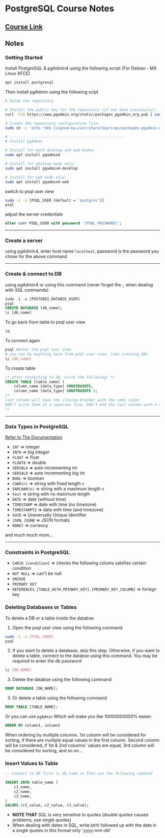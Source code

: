 # PostgreSQL Course Notes

## [Course Link](https://youtu.be/qw--VYLpxG4)

## Notes

### Getting Started

Install PostgreSQL & pgAdmin4 using the following script (For Debian - MX Linux XFCE)

```bash
apt install postgresql
```

Then install pgAdmin using the following scipt

```bash
# Setup the repository

# Install the public key for the repository (if not done previously):
curl -fsS https://www.pgadmin.org/static/packages_pgadmin_org.pub | sudo gpg --dearmor -o /usr/share/keyrings/packages-pgadmin-org.gpg

# Create the repository configuration file:
sudo sh -c 'echo "deb [signed-by=/usr/share/keyrings/packages-pgadmin-org.gpg] https://ftp.postgresql.org/pub/pgadmin/pgadmin4/apt/$(lsb_release -cs) pgadmin4 main" > /etc/apt/sources.list.d/pgadmin4.list && apt update'

# -----------------------------------------------------
# Install pgAdmin

# Install for both desktop and web modes:
sudo apt install pgadmin4

# Install for desktop mode only:
sudo apt install pgadmin4-desktop

# Install for web mode only:
sudo apt install pgadmin4-web
```

switch to psql user view

```bash
sudo -i -u [PSQL_USER (default = 'postgres')]
psql
```

adjust the server credentials

```sql
alter user PSQL_USER with password '[PSQL_PASSWORD]';
```

---

### Create a server

using pgAdmin4, enter host name `localhost`, password is the password you chose for the above command

---

### Create & connect to DB

using pgAdmin4 or using this command (never forget the `;` when dealing with SQL commands)

```sql
sudo -i -u [POSTGRES_DATABSE_USER]
psql
CREATE DATABASE [db_name];
\c [db_name]
```

To go back from table to psql user view

```bash
\q
```

To connect again

```bash
psql #Enter the psql user view
# you can do anything here from psql user view, like creating DBs
\c [db_name]
```

To create table

```sql
/* after connecting to db, write the following: */
CREATE TABLE [table_name] (
    column_name [data_type] CONSTRAINTS,
    column_name [data_type] CONSTRAINTS );
/*
last column will have the closing bracket with the semi colon
DON'T write them in a separate line, DON't end the last column with a comma
*/
```

---

### Data Types in PostgreSQL

[Refer to The Documentation](https://www.postgresql.org/docs/current/datatype.html)

- `INT` => integer
- `INT8` => big integer
- `FLOAT` => float
- `FLOAT8` => double
- `SERIAL4` => auto incrementing int
- `SERIAL8` => auto incrementing big int
- `BOOL` => boolean
- `CHAR(n)` => string with fixed length `n`
- `VARCHAR(n)` => string with a maximum length `n`
- `text` => string with no maximum length
- `DATE` => date (without time)
- `TIMESTAMP` => date with time (no timezone)
- `TIMESTAMPTZ` => date with time (and timezone)
- `UUID` => Uneversally Unique Identifier
- `JSON`, `JSONB` => JSON formats
- `MONEY` => currency

and much much more...

---

### Constraints in PostgreSQL

- `CHECK [condition]` => checks the following colums satsfies certain condition
- `NOT NULL` => can't be null
- `UNIQUE`
- `PRIMARY KEY`
- `REFERENCES [TABLE_WITH_PRIMARY_KEY].[PRIMARY_KEY_COLUMN]` => foriegn key

### Deleting Databases or Tables

To delete a DB or a table inside the databse:

1. Open the psql user view using the following command

```bash
sudo -i -u [PSQL_USER]
psql
```

2. If you want to delete a database, skip this step. Otherwise, if you want to delete a table, connect to the databse using this command. You may be required to enter the db password

```bash
\c [DB_NAME]
```

3. Delete the databse using the following command

```sql
DROP DATABASE [DB_NAME];
```

3. Or delete a table using the following command

```sql
DROP TABLE [TABLE_NAME];
```

Or you can use `pgAdmin` Which will make you like 10000000000% easier.

```sql
ORDER BY column1, column2
```

When ordering by multiple columns. 1st column will be considered for sorting, if there are multiple equal values in the first column. Second column will be considered, if 1st & 2nd columns' values are equal, 3rd column will be considered for sorting, and so on...

### Insert Values to Table

```sql
-- Connect to DB first \c db_name => Then use the following command

INSERT INTO table_name (
    c1_name,
    c2_name,
    c3_name,
)
VALUES (c1_value, c2_value, c3_value);
```

- **NOTE THAT** SQL is very sensitive to quotes (double quotes causes problems, use single quotes)
- When dealing with dates in SQL, write `DATE` followed up with the date in a single quotes in this format only 'yyyy-mm-dd'
